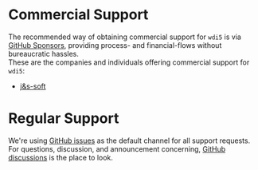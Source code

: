 # Commercial Support

The recommended way of obtaining commercial support for `wdi5` is via [GitHub Sponsors](https://docs.github.com/en/sponsors), providing process- and financial-flows without bureaucratic hassles.   
These are the companies and individuals offering commercial support for `wdi5`:  

- [j&s-soft](https://github.com/sponsors/js-soft)

# Regular Support

We're using [GitHub issues](https://github.com/ui5-community/wdi5/issues) as the default channel for all support requests.  
For questions, discussion, and announcement concerning, [GitHub discussions](https://github.com/ui5-community/wdi5/discussions) is the place to look.
